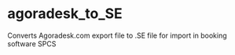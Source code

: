 # agoradesk_to_SE
Converts Agoradesk.com export file to .SE file for import in booking software SPCS
